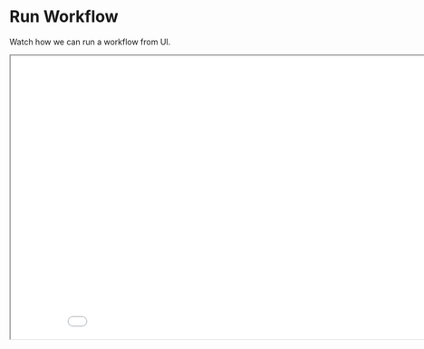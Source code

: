 # Run Workflow

Watch how we can run a workflow from UI.

<div className="embed-loom-video">
    <iframe
        width="890px"
        height="500px"
        allow="fullscreen;"
        src={"https://player.vimeo.com/video/819025462?h=1d60e95a22"}
    ></iframe>
</div>

